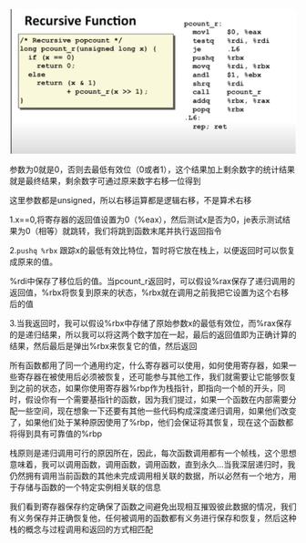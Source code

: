![image-20230326162520949](image/image-20230326162520949.png)

参数为0就是0，否则去最低有效位（0或者1），这个结果加上剩余数字的统计结果就是最终结果，剩余数字可通过原来数字右移一位得到

这里参数都是unsigned，所以右移运算都是逻辑右移，不是算术右移

1.x==0,将寄存器的返回值设置为0（%eax），然后测试x是否为0，je表示测试结果为0（相等）就跳转，我们将跳到函数末尾并执行返回指令

2.`pushq %rbx` 跟踪x的最低有效比特位，暂时将它放在栈上，以便返回时可以恢复成原来的值。

%rdi中保存了移位后的值。当pcount_r返回时，可以假设%rax保存了递归调用的返回值，%rbx将恢复到原来的状态，%rbx就在调用之前我把它设置为这个右移后的值

3.当我返回时，我可以假设%rbx中存储了原始参数x的最低有效位，而%rax保存的是递归结果，所以我可以将这两个数字加在一起，最后的返回值即为正确计算的结果，然后最后是弹出%rbx来恢复它的值，然后返回

所有函数都用了同一个通用约定，什么寄存器可以使用，如何使用寄存器，如果一些寄存器在被使用后必须被恢复，还可能参与其他工作，我们就需要让它能够恢复到之前的状态，如果你使用寄存器%rbp作为栈指针，即指向一个帧的开头，同时，假设你有一个需要基指针的函数，因为我们提过，如果一个函数在内部需要分配一些空间，现在想象一下还要有其他一些代码构成深度递归调用，如果他们改变了，如果他们处于某种原因使用了%rbp，他们会保证将其恢复，现在这个函数都将得到具有可靠值的%rbp

栈原则是递归调用可行的原因所在，因此，每次函数调用都有一个帧栈，这个思想意味着，我可以调用函数，调用函数，调用函数，直到永久…当我深层递归时，我仍然拥有调用当前函数的其他未完成调用相关联的数据，所以必然有一个地方，用于存储与函数的一个特定实例相关联的信息

我们看到寄存器保存约定确保了函数之间避免出现相互摧毁彼此数据的情况，我们有义务保存并正确恢复他，任何被调用的函数都有义务进行保存和恢复，然后这种栈的概念与过程调用和返回的方式相匹配